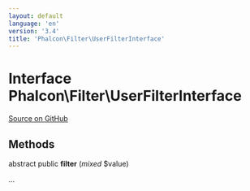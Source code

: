 ```yaml
---
layout: default
language: 'en'
version: '3.4'
title: 'Phalcon\Filter\UserFilterInterface'
---
```

# Interface **Phalcon\Filter\UserFilterInterface**

<a href="https://github.com/phalcon/cphalcon/tree/v3.4.0/phalcon/filter/userfilterinterface.zep" class="btn btn-default btn-sm">Source on GitHub</a>

## Methods
abstract public  **filter** (*mixed* $value)

...


